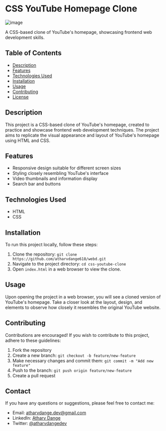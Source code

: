 # CSS YouTube Homepage Clone

![image](https://github.com/atharvdange618/webd/assets/103875845/54914210-b1ac-45a0-bdcb-a61c62f8b81e)

A CSS-based clone of YouTube's homepage, showcasing frontend web development skills.

## Table of Contents

- [Description](#description)
- [Features](#features)
- [Technologies Used](#technologies-used)
- [Installation](#installation)
- [Usage](#usage)
- [Contributing](#contributing)
- [License](#license)

## Description

This project is a CSS-based clone of YouTube's homepage, created to practice and showcase frontend web development techniques. The project aims to replicate the visual appearance and layout of YouTube's homepage using HTML and CSS.

## Features

- Responsive design suitable for different screen sizes
- Styling closely resembling YouTube's interface
- Video thumbnails and information display
- Search bar and buttons

## Technologies Used

- HTML
- CSS

## Installation

To run this project locally, follow these steps:

1. Clone the repository: `git clone https://github.com/atharvdange618/webd.git`
2. Navigate to the project directory: `cd css-youtube-clone`
3. Open `index.html` in a web browser to view the clone.

## Usage

Upon opening the project in a web browser, you will see a cloned version of YouTube's homepage. Take a closer look at the layout, design, and elements to observe how closely it resembles the original YouTube website.

## Contributing

Contributions are encouraged! If you wish to contribute to this project, adhere to these guidelines:

1. Fork the repository
2. Create a new branch: `git checkout -b feature/new-feature`
3. Make necessary changes and commit them: `git commit -m "Add new feature"`
4. Push to the branch: `git push origin feature/new-feature`
5. Create a pull request

## Contact

If you have any questions or suggestions, please feel free to contact me:

- Email: atharvdange.dev@gmail.com
- LinkedIn: [Atharv Dange](http://linkedin.com/in/atharvdange)
- Twitter: [@atharvdangedev](https://twitter.com/atharvdangedev)